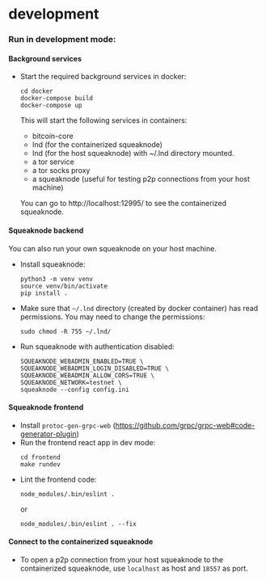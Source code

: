 # development

### Run in development mode:

#### Background services

- Start the required background services in docker:
	```
	cd docker
	docker-compose build
	docker-compose up
	```

	This will start the following services in containers:
	* bitcoin-core
	* lnd (for the containerized squeaknode)
	* lnd (for the host squeaknode) with ~/.lnd directory mounted.
	* a tor service
	* a tor socks proxy
	* a squeaknode (useful for testing p2p connections from your host machine)

	You can go to http://localhost:12995/ to see the containerized squeaknode.

#### Squeaknode backend

You can also run your own squeaknode on your host machine.

- Install squeaknode:
	```
	python3 -m venv venv
	source venv/bin/activate
	pip install .
	```

- Make sure that `~/.lnd` directory (created by docker container) has read permissions. You may need to change the permissions:
	```
	sudo chmod -R 755 ~/.lnd/
	```

- Run squeaknode with authentication disabled:
	```
	SQUEAKNODE_WEBADMIN_ENABLED=TRUE \
	SQUEAKNODE_WEBADMIN_LOGIN_DISABLED=TRUE \
	SQUEAKNODE_WEBADMIN_ALLOW_CORS=TRUE \
	SQUEAKNODE_NETWORK=testnet \
	squeaknode --config config.ini
	```

#### Squeaknode frontend

- Install `protoc-gen-grpc-web` (https://github.com/grpc/grpc-web#code-generator-plugin)
- Run the frontend react app in dev mode:
	```
	cd frontend
	make rundev
	```
- Lint the frontend code:
	```
	node_modules/.bin/eslint .
	```
	or
	```
	node_modules/.bin/eslint . --fix
	```


#### Connect to the containerized squeaknode

- To open a p2p connection from your host squeaknode to the containerized
squeaknode, use `localhost` as host and `18557` as port.
